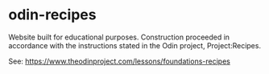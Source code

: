 # odin-recipes


Website built for educational purposes. Construction proceeded in accordance with the instructions stated in the Odin project, Project:Recipes.

See: https://www.theodinproject.com/lessons/foundations-recipes